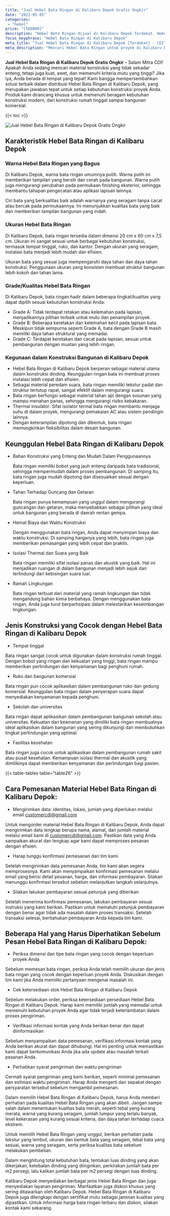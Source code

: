```yaml
---
title: "Jual Hebel Bata Ringan di Kalibaru Depok Gratis Ongkir"
date: "2023-05-05"
categories:
 - "hebel"
price: "[560000]"
description: "Hebel Bata Ringan dijual di Kalibaru Depok Terdekat. Hebel Bata Ringan ini sering digunakan dalam proyek pembangunan sebagai bahan bangunan dinding yang kuat dan tahan lama. Hubungi kami untuk informasi lebih lanjut."
focus_keyphrase: "Hebel Bata Ringan di Kalibaru Depok"
meta_title: "Jual Hebel Bata Ringan di Kalibaru Depok [Terdekat] - CDI"
meta_description: "Mencari Hebel Bata Ringan untuk proyek di Kalibaru Depok? Kami memiliki Hebel Bata Ringan berkualitas untuk bahan bangunan dinding. Raih penawaran terbaik sekarang."
---
```


**Jual Hebel Bata Ringan di Kalibaru Depok Gratis Ongkir** – Salam Mitra CDI! Apakah Anda sedang mencari material konstruksi yang tidak sekadar enteng, tetapi juga kuat, awet, dan memenuhi kriteria mutu yang tinggi? Jika iya, Anda berada di tempat yang tepat! Kami bangga mempersembahkan solusi terbaik dalam distribusi Hebel Bata Ringan di Kalibaru Depok, yang merupakan jawaban tepat untuk setiap kebutuhan konstruksi proyek Anda. Produk kami dirancang khusus untuk memenuhi beragam kebutuhan konstruksi modern, dari konstruksi rumah tinggal sampai bangunan komersial.

{{< toc >}}

![Jual Hebel Bata Ringan di Kalibaru Depok Gratis Ongkir](/images/hebel/hebel-bataringan-07.jpg)

## Karakteristik Hebel Bata Ringan di Kalibaru Depok

### Warna Hebel Bata Ringan yang Bagus

Di Kalibaru Depok, warna bata ringan umumnya putih. Warna putih ini memberikan tampilan yang bersih dan cerah pada bangunan. Warna putih juga mengurangi perubahan pada permukaan finishing eksterior, sehingga membantu tahapan pengecatan atau aplikasi lapisan lainnya.

Ciri bata yang berkualitas baik adalah warnanya yang seragam tanpa cacat atau bercak pada permukaannya. Ini menunjukkan kualitas bata yang baik dan memberikan tampilan bangunan yang indah.

### Ukuran Hebel Bata Ringan

Di Kalibaru Depok, bata ringan tersedia dalam dimensi 20 cm x 60 cm x 7,5 cm. Ukuran ini sangat sesuai untuk berbagai kebutuhan konstruksi, termasuk tempat tinggal, ruko, dan kantor. Dengan ukuran yang seragam, instalasi bata menjadi lebih mudah dan efisien.

Ukuran bata yang sesuai juga mempengaruhi daya tahan dan daya tahan konstruksi. Penggunaan ukuran yang konsisten membuat struktur bangunan lebih kokoh dan tahan lama.

### Grade/Kualitas Hebel Bata Ringan

Di Kalibaru Depok, bata ringan hadir dalam beberapa tingkat/kualitas yang dapat dipilih sesuai kebutuhan konstruksi Anda:

*   Grade A: Tidak terdapat retakan atau kelemahan pada lapisan, menjadikannya pilihan terbaik untuk mutu dan penampilan proyek.
*   Grade B: Beberapa keretakan dan kelemahan kecil pada lapisan bata. Meskipun tidak sempurna seperti Grade A, bata dengan Grade B masih memiliki daya tahan struktural yang memadai.
*   Grade C: Terdapat keretakan dan cacat pada lapisan, sesuai untuk pembangunan dengan muatan yang lebih ringan.

### Kegunaan dalam Konstruksi Bangunan di Kalibaru Depok

*   Hebel Bata Ringan di Kalibaru Depok berperan sebagai material utama dalam konstruksi dinding. Keunggulan ringan bata ini membuat proses instalasi lebih cepat dan efisien.
*   Sebagai material peredam suara, bata ringan memiliki tekstur padat dan struktur tertutup rapat, sangat efektif dalam mengurangi suara.
*   Bata ringan berfungsi sebagai material tahan api dengan susunan yang mampu menahan panas, sehingga mengurangi risiko kebakaran.
*   Thermal insulator: Sifat isolator termal bata ringan membantu menjaga suhu di dalam proyek, mengurangi pemakaian AC atau sistem pendingin lainnya.
*   Dengan keterampilan dipotong dan dibentuk, bata ringan memungkinkan fleksibilitas dalam desain bangunan.

## Keunggulan Hebel Bata Ringan di Kalibaru Depok

*   Bahan Konstruksi yang Enteng dan Mudah Dalam Penggunaannya

    Bata ringan memiliki bobot yang jauh enteng daripada bata tradisional, sehingga mempermudah dalam proses pembangunan. Di samping itu, bata ringan juga mudah dipotong dan disesuaikan sesuai dengan keperluan.
*   Tahan Terhadap Guncang dan Getaran

    Bata ringan punya kemampuan yang unggul dalam mengurangi guncangan dan getaran, maka menyebabkan sebagai pilihan yang ideal untuk bangunan yang berada di daerah rentan gempa.
*   Hemat Biaya dan Waktu Konstruksi

    Dengan menggunakan bata ringan, Anda dapat menyimpan biaya dan waktu konstruksi. Di samping harganya yang lebih, bata ringan juga memberikan pemasangan yang lebih cepat dan praktis.
*   Isolasi Thermal dan Suara yang Baik

    Bata ringan memiliki sifat isolasi panas dan akustik yang baik. Hal ini menjadikan ruangan di dalam bangunan menjadi lebih sejuk dan terlindungi dari kebisingan suara luar.
*   Ramah Lingkungan

    Bata ringan terbuat dari material yang ramah lingkungan dan tidak mengandung bahan kimia berbahaya. Dengan menggunakan bata ringan, Anda juga turut berpartisipasi dalam melestarikan keseimbangan lingkungan.

## Jenis Konstruksi yang Cocok dengan Hebel Bata Ringan di Kalibaru Depok

*   Tempat tinggal

Bata ringan sangat cocok untuk digunakan dalam konstruksi rumah tinggal. Dengan bobot yang ringan dan kekuatan yang tinggi, bata ringan mampu memberikan perlindungan dan kenyamanan bagi penghuni rumah.
*   Ruko dan bangunan komersial

Bata ringan pun cocok aplikasikan dalam pembangunan ruko dan gedung komersial. Keunggulan bata ringan dalam penyerapan suara dapat menyediakan kenyamanan kepada penghuni.
*   Sekolah dan universitas

Bata ringan dapat aplikasikan dalam pembangunan bangunan sekolah atau universitas. Kekuatan dan keamanan yang dimiliki bata ringan membuatnya ideal aplikasikan dalam bangunan yang sering dikunjungi dan membutuhkan tingkat perlindungan yang optimal.
*   Fasilitas kesehatan

Bata ringan juga cocok untuk aplikasikan dalam pembangunan rumah sakit atau pusat kesehatan. Kemampuan isolasi thermal dan akustik yang dimilikinya dapat memberikan kenyamanan dan perlindungan bagi pasien.

{{< table-tables table="table26" >}}

## Cara Pemesanan Material Hebel Bata Ringan di Kalibaru Depok:

*   Mengirimkan data: identitas, lokasi, jumlah yang diperlukan melalui email customercdi@gmail.com

Untuk mengorder material Hebel Bata Ringan di Kalibaru Depok, Anda dapat mengirimkan data lengkap berupa nama, alamat, dan jumlah material melalui email kami di customercdi@gmail.com. Pastikan data yang Anda sampaikan akurat dan lengkap agar kami dapat memproses pesanan dengan efisien.
*   Harap tunggu konfirmasi pemesanan dari tim kami

Setelah mengirimkan data pemesanan Anda, tim kami akan segera memprosesnya. Kami akan menyampaikan konfirmasi pemesanan melalui email yang berisi detail pesanan, harga, dan informasi pembayaran. Silakan menunggu konfirmasi tersebut sebelum melanjutkan langkah selanjutnya.
*   Silakan lakukan pembayaran sesuai petunjuk yang diberikan

Setelah menerima konfirmasi pemesanan, lakukan pembayaran sesuai instruksi yang kami berikan. Pastikan untuk mematuhi petunjuk pembayaran dengan benar agar tidak ada masalah dalam proses transaksi. Setelah transaksi selesai, beritahukan pembayaran Anda kepada tim kami.

## Beberapa Hal yang Harus Diperhatikan Sebelum Pesan Hebel Bata Ringan di Kalibaru Depok:

*   Periksa dimensi dan tipe bata ringan yang cocok dengan keperluan proyek Anda

Sebelum memesan bata ringan, periksa Anda telah memilih ukuran dan jenis bata ringan yang cocok dengan keperluan proyek Anda. Diskusikan dengan tim kami jika Anda memiliki pertanyaan mengenai masalah ini.
*   Cek ketersediaan stok Hebel Bata Ringan di Kalibaru Depok

Sebelum melakukan order, periksa ketersediaan persediaan Hebel Bata Ringan di Kalibaru Depok. Harap kami memiliki jumlah yang memadai untuk memenuhi kebutuhan proyek Anda agar tidak terjadi keterlambatan dalam proses pengiriman.
*   Verifikasi informasi kontak yang Anda berikan benar dan dapat diinformasikan

Sebelum menyampaikan data pemesanan, verifikasi informasi kontak yang Anda berikan akurat dan dapat dihubungi. Hal ini penting untuk memastikan kami dapat berkomunikasi Anda jika ada update atau masalah terkait pesanan Anda.
*   Perhatikan syarat pengiriman dan waktu pengiriman

Cermati syarat pengiriman yang kami berikan, seperti minimal pemesanan dan estimasi waktu pengiriman. Harap Anda mengerti dan sepakat dengan persyaratan tersebut sebelum mengambil pemesanan.

Dalam memilih Hebel Bata Ringan di Kalibaru Depok, harus Anda memberi perhatian pada kualitas Hebel Bata Ringan yang akan dibeli. Jangan sampe salah dalam menentukan kualitas bata merah, seperti tebal yang kurang merata, warna yang kurang seragam, jumlah lumpur yang terlalu banyak, level kekerasan yang kurang sesuai kriteria, dan daya tahan terhadap cuaca ekstrem.

Untuk memilih Hebel Bata Ringan yang unggul, berikan perhatian pada tekstur yang lembut, ukuran dan bentuk bata yang seragam, tebal bata yang sesuai, warna yang seragam, serta periksa kualitas bata sebelum melakukan pembelian.

Dalam menghitung total kebutuhan bata, tentukan luas dinding yang akan dikerjakan, ketebalan dinding yang diinginkan, perkirakan jumlah bata per m2 persegi, lalu kalikan jumlah bata per m2 persegi dengan luas dinding.

Kalibaru Depok menyediakan berbagai jenis Hebel Bata Ringan dan juga menyediakan layanan pengiriman. Manfaatkan juga diskon khusus yang sering ditawarkan oleh Kalibaru Depok. Hebel Bata Ringan di Kalibaru Depok juga dilengkapi dengan sertifikat mutu sebagai jaminan kualitas yang dipastikan. Untuk informasi harga bata ringan terbaru dan diskon, silakan kontak kami sekarang.